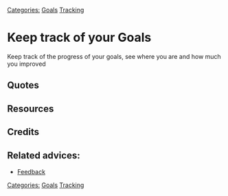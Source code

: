 [Categories:](../Categories/index.md) [Goals](../Categories/Goals.md) [Tracking](../Categories/Tracking.md)
# Keep track of your Goals

Keep track of the progress of your goals, see where you are and how much you improved

## Quotes

## Resources

## Credits

## Related advices:

- [Feedback]()

[Categories:](../Categories/index.md) [Goals](../Categories/Goals.md) [Tracking](../Categories/Tracking.md)